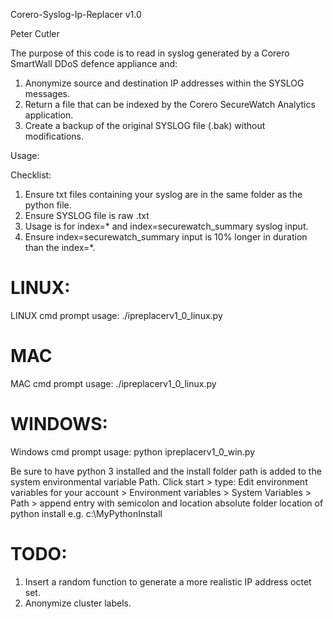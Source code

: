 Corero-Syslog-Ip-Replacer v1.0

Peter Cutler

The purpose of this code is to read in syslog generated by a Corero SmartWall DDoS defence appliance and:

1) Anonymize source and destination IP addresses within the SYSLOG messages.
2) Return a file that can be indexed by the Corero SecureWatch Analytics application.
3) Create a backup of the original SYSLOG file (.bak) without modifications.

Usage:

Checklist:
1) Ensure txt files containing your syslog are in the same folder as the python file.
2) Ensure SYSLOG file is raw .txt 
3) Usage is for index=* and index=securewatch_summary syslog input.
4) Ensure index=securewatch_summary input is 10% longer in duration than the index=*.
 

LINUX:
======================================================
LINUX cmd prompt usage: ./ipreplacerv1_0_linux.py

MAC
======================================================
MAC cmd prompt usage: ./ipreplacerv1_0_linux.py

WINDOWS:
======================================================
Windows cmd prompt usage: python ipreplacerv1_0_win.py

Be sure to have python 3 installed and the install folder path is added to the system environmental variable Path. Click start > type: Edit environment variables for your account > Environment variables > System Variables > Path > append entry with semicolon and location absolute folder location of python install e.g. c:\MyPythonInstall

TODO:
======================================================
1) Insert a random function to generate a more realistic IP address octet set. 
2) Anonymize cluster labels.


